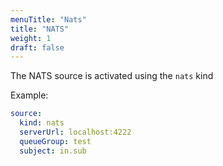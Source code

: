 ```yaml
---
menuTitle: "Nats"
title: "NATS"
weight: 1
draft: false
---
```


The NATS source is activated using the `nats` kind

Example:
```yaml
source:
  kind: nats
  serverUrl: localhost:4222
  queueGroup: test
  subject: in.sub
```